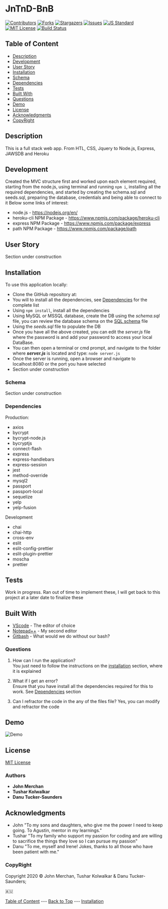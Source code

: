 # JnTnD-BnB 
[contributors-shield]: https://img.shields.io/github/contributors/johnnyboysydney/JnTnD-BnB.svg?style=flat-square
[contributors-url]: https://github.com/johnnyboysydney/JnTnD-BnB/graphs/contributors
[forks-shield]: https://img.shields.io/github/forks/johnnyboysydney/JnTnD-BnB.svg?style=flat-square
[forks-url]: https://github.com/johnnyboysydney/JnTnD-BnB/network
[stars-shield]: https://img.shields.io/github/stars/johnnyboysydney/JnTnD-BnB.svg?style=flat-square
[stars-url]: https://github.com/Zypherone/note-taker/stargazers
[issues-shield]: https://img.shields.io/github/issues/johnnyboysydney/JnTnD-BnB.svg?style=flat-square
[issues-url]: https://github.com/johnnyboysydney/JnTnD-BnB/issues
[build-style-shield]: https://img.shields.io/badge/code%20style-standard-brightgreen.svg?style=flat
[build-style-url]: https://github.com/feross/standard
[license-shield]: https://img.shields.io/github/license/johnnyboysydney/JnTnD-BnB.svg?style=flat-square
[license-url]: http://choosealicense.com/licenses/mit/
[![Contributors][contributors-shield]][contributors-url] [![Forks][forks-shield]][forks-url] [![Stargazers][stars-shield]][stars-url] [![Issues][issues-shield]][issues-url] [![JS Standard][build-style-shield]][build-style-url] [![MIT License][license-shield]][license-url]
[![Build Status](https://travis-ci.com/johnnyboysydney/Project-2.svg?token=h3vXPXspd1GX9AoW4AXc&branch=master)](https://travis-ci.com/johnnyboysydney/Project-2)


## Table of Content

- [Description](#description)
- [Development](#development)
- [User Story](#user-story)
- [Installation](#installation)
- [Schema](#schema)
- [Dependencies](#dependencies)
- [Tests](#tests)
- [Built With](#built-with)
- [Questions](#questions)
- [Demo](#demo)
- [License](#license)
- [Acknowledgments](#acknowledgments)
- [CopyRight](#copyright)

## Description

This is a full stack web app. From HTL, CSS, Jquery to Node.js, Express, JAWSDB and Heroku

## Development

Created the MVC structure first and worked upon each element required, starting from the node.js, using terminal and running ``npm i``, installing all the required dependencies, and started by creating the schema.sql and seeds.sql, preparing the database, credentials and being able to connect to it
Below some links of interest:

- node.js - <https://nodejs.org/en/>
- heroku-cli NPM Package - <https://www.npmjs.com/package/heroku-cli>
- express NPM Package - <https://www.npmjs.com/package/express>
- path NPM Package - <https://www.npmjs.com/package/path>

## User Story

Section under construction

## Installation

To use this application locally:

- Clone the GitHub repository at:
- You will to install all the dependencies, see [Dependencies](#dependencies) for the complete list
- Using ```npm install```, install all the dependencies
- Using MySQL or MSSQL database, create the DB using the _schema.sql_ file, you can review the database schema on the [SQL schema](#schema) file
- Using the _seeds.sql_ file to populate the DB
- Once you have all the above created, you can edit the _server.js_ file where the password is and add your password to access your local DataBase.
- You can then open a terminal or cmd prompt, and navigate to the folder where **_server.js_** is located and type: ``node server.js``
- Once the server is running, open a browser and navigate to localhost:8080 or the port you have selected
- Section under construction

### Schema

Section under construction

### Dependencies

Production:
- axios
- bycrypt
- bycrypt-node.js
- bycryptjs
- connect-flash
- express
- express-handlebars
- express-session
- jest
- method-override
- mysql2
- passport
- passport-local
- sequelize
- yelp
- yelp-fusion

Development
- chai
- chai-http
- cross-env
- eslit
- eslit-config-prettier
- eslit-plugin-prettier
- moscha
- prettier

## Tests

Work in progress. Ran out of time to implement these, I will get back to this project at a later date to finalize these

## Built With

- [VScode](https://code.visualstudio.com/) - The editor of choice
- [Notepad++](https://notepad-plus-plus.org/) - My second editor
- [Gitbash](https://gitforwindows.org/) - What would we do without our bash?

### Questions

1. How can I run the application?  
You just need to follow the instructions on the [installation](#installation) section, where it is explained

2. What if I get an error?  
Ensure that you have install all the dependencies required for this to work. See [Dependencies](#dependencies) section

3. Can I refractor the code in the any of the files file?
Yes, you can modify and refractor the code

## Demo

![Demo](./public/assets/demo/demo.gif)

## License

[MIT License](./LICENSE)

### Authors

- **John Merchan**
- **Tushar Kolwalkar**
- **Danu Tucker-Saunders**

## Acknowledgments

- John "To my sons and daughters, who give me the power I need to keep going. To Agustin, mentor in my learnings."
- Tushar "To my family who support my passion for coding and are willing to sacrifice the things they love so I can pursue my passion"
- Danu "To me, myself and Irene! Jokes, thanks to all those who have been patient with me."

### CopyRight

Copyright 2020 &copy; John Merchan, Tushar Kolwalkar & Danu Tucker-Saunders; 

:australia:

[Table of Content](#Table-of-Content) --- [Back to Top](#Employee-Tracker) --- [Installation](#Installation)
